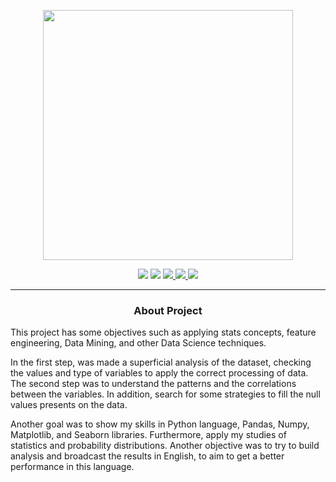 
<p align="center">
  <img width = 400 src="https://user-images.githubusercontent.com/56659549/144717829-4ae4a7c1-d45f-439b-a96c-c897600b2bce.png">
</p>

<p align="center">
  <img src="https://img.shields.io/badge/progress-70%25-important.svg?style=for-the-badge">
  <img src="https://img.shields.io/badge/version-1.1-orange.svg?color=greeb&style=for-the-badge">
  <a href="https://github.com/Dellonath/titanic_data_analysis/blob/main/LICENSE">
    <img src="https://img.shields.io/apm/l/vim-mode?color=greeb&style=for-the-badge">
  </a>
  <a href="https://github.com/Dellonath/titanic_data_analysis/stargazers">
    <img src="https://img.shields.io/github/stars/Dellonath/titanic_data_analysis?color=greeb&style=for-the-badge">
  </a> 
  <a href="https://github.com/Dellonath/titanic_data_analysis/network/members">
    <img src="https://img.shields.io/github/forks/Dellonath/titanic_data_analysis?color=greeb&style=for-the-badge">
  </a>
</p>

___________________________

<h3 align="center">About Project</h3>
<p align="left">
This project has some objectives such as applying stats concepts, feature engineering, Data Mining, and other Data Science techniques. 

In the first step, was made a superficial analysis of the dataset, checking the values and type of variables to apply the correct processing of data. The second step was to understand the patterns and the correlations between the variables. In addition, search for some strategies to fill the null values presents on the data.

Another goal was to show my skills in Python language, Pandas, Numpy, Matplotlib, and Seaborn libraries. Furthermore, apply my studies of statistics and probability distributions. Another objective was to try to build analysis and broadcast the results in English, to aim to get a better performance in this language. 

</p>

